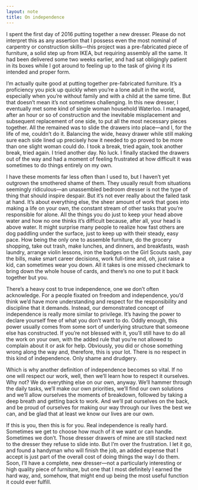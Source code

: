```yaml
---
layout: note
title: On independence
---
```


I spent the first day of 2016 putting together a new dresser. Please do not interpret this as any assertion that I possess even the most nominal of carpentry or construction skills—this project was a pre-fabricated piece of furniture, a solid step up from IKEA, but requiring assembly all the same. It had been delivered some two weeks earlier, and had sat obligingly patient in its boxes while I got around to feeling up to the task of giving it its intended and proper form.

I’m actually quite good at putting together pre-fabricated furniture. It’s a proficiency you pick up quickly when you’re a lone adult in the world, especially when you’re without family and with a child at the same time. But that doesn’t mean it’s not sometimes challenging. In this new dresser, I eventually met some kind of single woman household Waterloo. I managed, after an hour or so of construction and the inevitable misplacement and subsequent replacement of one side, to put all the most necessary pieces together. All the remained was to slide the drawers into place—and I, for the life of me, couldn’t do it. Balancing the wide, heavy drawer while still making sure each side lined up precisely how it needed to go proved to be more than one slight woman could do. I took a break, tried again, took another break, tried again. I tried another day. No luck. I finally stacked the drawers out of the way and had a moment of feeling frustrated at how difficult it was sometimes to do things entirely on my own.

I have these moments far less often than I used to, but I haven’t yet outgrown the smothered shame of them. They usually result from situations seemingly ridiculous—an unassembled bedroom dresser is not the type of thing that should inspire despair. But it’s not ever really about the failed task at hand. It’s about everything else, the sheer amount of work that goes into making a life on your own, the constant stream of other tasks that you’re responsible for alone. All the things you do just to keep your head above water and how no one thinks it’s difficult because, after all, your head is above water. It might surprise many people to realize how fast others are dog paddling under the surface, just to keep up with their steady, easy pace. How being the only one to assemble furniture, do the grocery shopping, take out trash, make lunches, and dinners, and breakfasts, wash laundry, arrange violin lessons, iron the badges on the Girl Scouts sash, pay the bills, make smart career decisions, work full-time and, oh, just raise a kid, can sometimes wear you down. All it takes is one missed checkmark to bring down the whole house of cards, and there’s no one to put it back together but you.

There’s a heavy cost to true independence, one we don’t often acknowledge. For a people fixated on freedom and independence, you’d think we’d have more understanding and respect for the responsibility and discipline that it demands. Instead, our demonstrated concept of independence is really more similar to privilege. It’s having the power to declare yourself free of what you don’t want to do. Oddly enough, this power usually comes from some sort of underlying structure that someone else has constructed. If you’re not blessed with it, you’ll still have to do all the work on your own, with the added rule that you’re not allowed to complain about it or ask for help. Obviously, you did or chose something wrong along the way and, therefore, this is your lot. There is no respect in this kind of independence. Only shame and drudgery.

Which is why another definition of independence becomes so vital. If no one will respect our work, well, then we’ll learn how to respect it ourselves. Why not? We do everything else on our own, anyway. We’ll hammer through the daily tasks, we’ll make our own priorities, we’ll find our own solutions and we’ll allow ourselves the moments of breakdown, followed by taking a deep breath and getting back to work. And we’ll pat ourselves on the back, and be proud of ourselves for making our way through our lives the best we can, and be glad that at least we know our lives are our own.

If this is you, then this is for you. Real independence is really hard. Sometimes we get to choose how much of it we want or can handle. Sometimes we don’t. Those dresser drawers of mine are still stacked next to the dresser  they refuse to slide into. But I’m over the frustration. I let it go, and found a handyman who will finish the job, an added expense that I accept is just part of the overall cost of doing things the way I do them. Soon, I’ll have a complete, new dresser—not a particularly interesting or high quality piece of furniture, but one that I most definitely I earned the hard way, and, somehow, that might end up being the most useful function it could ever fulfill.

